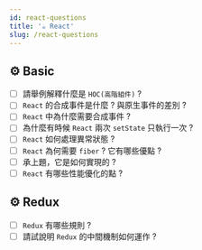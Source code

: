 ```yaml
---
id: react-questions
title: '☕ React'
slug: /react-questions
---
```


## ⚙️ Basic

- [ ] 請舉例解釋什麼是 `HOC(高階組件)` ?
- [ ] `React` 的合成事件是什麼 ? 與原生事件的差別 ?
- [ ] `React` 中為什麼需要合成事件 ?
- [ ] 為什麼有時候 `React` 兩次 `setState` 只執行一次 ?
- [ ] `React` 如何處理異常狀態 ?
- [ ] `React` 為何需要 `fiber` ? 它有哪些優點 ?
- [ ] 承上題，它是如何實現的 ?
- [ ] `React` 有哪些性能優化的點 ?

## ⚙️ Redux

- [ ] `Redux` 有哪些規則 ?
- [ ] 請試說明 `Redux` 的中間機制如何運作 ?
